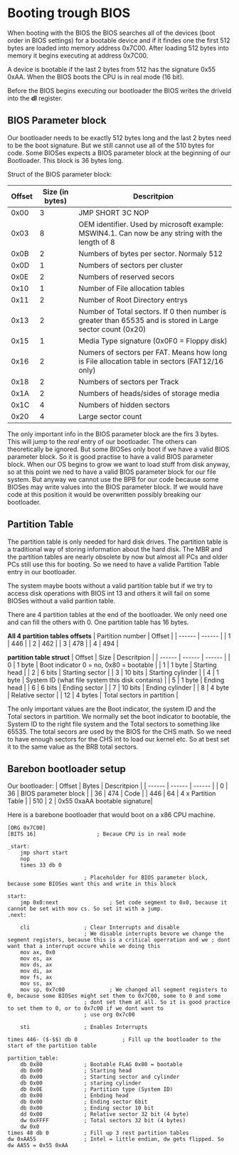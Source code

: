 # Booting trough BIOS
When booting with the BIOS the BIOS searches all of the devices (boot order in BIOS settings) for a bootable device and if it findes one the first 512 bytes are loaded into memory address 0x7C00. After loading 512 bytes into memory it begins executing at address 0x7C00.

A device is bootable if the last 2 bytes from 512 has the signature 0x55 0xAA.
When the BIOS boots the CPU is in real mode (16 bit).

Before the BIOS begins executing our bootloader the BIOS writes the driveId into the **dl** register.

## BIOS Parameter block
Our bootloader needs to be exactly 512 bytes long and the last 2 bytes need to be the boot signature. But we still cannot use all of the 510 bytes for code. 
Some BIOSes expects a BIOS parameter block at the beginning of our Bootloader. This block is 36 bytes long. 

Struct of the BIOS parameter block:

| Offset | Size (in bytes) |Descritpion |
| ------ | ------ | ------ |
| 0x00 | 3 | JMP SHORT 3C NOP |
| 0x03 | 8 | OEM identifier. Used by microsoft example: MSWIN4.1. Can now be any string with the length of 8 |
| 0x0B | 2 | Numbers of bytes per sector. Normaly 512 |
| 0x0D | 1 | Numbers of sectors per cluster |
| 0x0E | 2 | Numbers of reserved secors |
| 0x10 | 1 | Number of File allocation tables |
| 0x11 | 2 | Number of Root Directory entrys |
| 0x13 | 2 | Number of Total sectors. If 0 then number is greater than 65535 and is stored in Large sector count (0x20) |
| 0x15 | 1 | Media Type signature (0x0F0 = Floppy disk) |
| 0x16 | 2 | Numers of sectors per FAT. Means how long is File allocation table in sectors (FAT12/16 only) |
| 0x18 | 2 | Numbers of sectors per Track |
| 0x1A | 2 | Numbers of heads/sides of storage media |
| 0x1C | 4 | Numbers of hidden sectors |
| 0x20 | 4 | Large sector count |

The only important info in the BIOS parameter block are the firs 3 bytes. This will jump to the *real* entry of our bootloader. The others can theoretically be ignored. But some BIOSes only boot if we have a valid BIOS parameter block. So it is good practise to have a valid BIOS parameter block. When our OS begins to grow we want to load stuff from disk anyway, so at this point we ned to have a valid BIOS parameter block for our file system. But anyway we cannot use the BPB for our code because some BIOSes may write values into the BIOS parameter block. If we would have code at this position it would be overwritten possibly breaking our bootloader.

## Partition Table
The partition table is only needed for hard disk drives. The partition table is a traditional way of storing information about the hard disk. The MBR and the partition tables are nearly obsolete by now but almost all PCs and older PCs still use this for booting. So we need to have a valide Partition Table entry in our bootloader. 


The system maybe boots without a valid partition table but if we try to access disk operations with BIOS int 13 and others it will fail on some BIOSes without a valid parition table.


There are 4 partition tables at the end of the bootloader. We only need one and can fill the others with 0. One partition table has 16 bytes.


**All 4 partition tables offsets**
| Partition number | Offset |
| ------ | ------ | 
| 1 | 446 | 
| 2 | 462 |
| 3 | 478 |
| 4 | 494 |


**partition table struct**
| Offset | Size | Descritpion |
| ------ | ------ | ------ |
| 0 | 1 byte | Boot indicator 0 = no, 0x80 = bootable |
| 1 | 1 byte | Starting head |
| 2 | 6 bits | Starting sector | 
| 3 | 10 bits |  Starting cylinder |
| 4 | 1 byte |  System ID (what file system this disk contains) |
| 5 | 1 byte |  Ending head |
| 6 | 6 bits |  Ending sector |
| 7 | 10 bits |  Ending cylinder |
| 8 | 4 byte |  Relative sector |
| 12 | 4 bytes | Total sectors in partition | 


The only important values are the Boot indicator, the system ID and the Total sectors in partition. We normally set the boot indicator to bootable, the System ID to the right file system and the Total sectors to something like 65535. The total secors are used by the BIOS for the CHS math. So we need to have enough sectors for the CHS int to load our kernel etc. So at best set it to the same value as the BRB total sectors.

## Barebon bootloader setup
Our bootloader:
| Offset | Bytes | Descritpion |
| ------ | ------ | ------ |
| 0 | 36 | BIOS parameter block |
| 36 | 474 | Code |
| 446 | 64 | 4 x Partition Table | 
| 510 | 2 |  0x55 0xaAA bootable signature|

Here is a barebone bootloader that would boot on a x86 CPU machine.
``` assembly
[ORG 0x7C00]
[BITS 16]					; Becaue CPU is in real mode

_start:
	jmp short start
	nop
	times 33 db 0

						; Placeholder for BIOS parameter block, because some BIOSes want this and write in this block

start:
	jmp 0x0:next				; Set code segment to 0x0, because it cannot be set with mov cs. So set it with a jump.
.next:

	cli					; Clear Interrupts and disable
						; We disable interrupts bevore we change the segment registers, because this is a critical operration and we ; dont want that a interrupt occure while we doing this
	mov ax, 0x0
	mov es, ax
	mov ds, ax
	mov di, ax
	mov fs, ax
	mov ss, ax
	mov sp, 0x7c00				; We changed all segment registers to 0, because some BIOSes might set them to 0x7C00, some to 0 and some 
						; dont set them at all. So it is good practice to set them to 0, or to 0x7c00 if we dont want to
						; use org 0x7c00

	sti					; Enables Interrupts	

times 446- ($-$$) db 0 				; Fill up the bootloader to the start of the partition table

partition_table:
	db 0x80				; Bootable FLAG 0x80 = bootable
	db 0x00				; Starting head
	db 0x00				; Starting sector and cylinder
	db 0x00				; staring cylinder
	db 0x0E				; Partition type (System ID)
	db 0x00				; Enbding head
	db 0x00				; Ending sector 6bit
	db 0x00				; Ending sector 10 bit
	dd 0x00				; Relative sector 32 bit (4 byte)
	dw 0xFFFF			; Total sectors 32 bit (4 bytes)
	dw 0x0
times 48 db 0 			; Fill up 3 rest partition tables
dw 0xAA55				; Intel = little endian, dw gets flipped. So dw AA55 = 0x55 0xAA
```